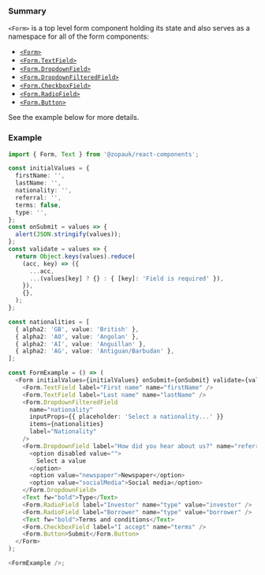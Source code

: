 ### Summary

`<Form>` is a top level form component holding its state and also serves as a namespace for all of the form components:

- [`<Form>`](#/Components/Organisms/Form/Form)
- [`<Form.TextField>`](#/Components/Organisms/Form/FormTextField)
- [`<Form.DropdownField>`](#/Components/Organisms/Form/FormDropdownField)
- [`<Form.DropdownFilteredField>`](#/Components/Organisms/Form/FormDropdownFilteredField)
- [`<Form.CheckboxField>`](#/Components/Organisms/Form/FormCheckboxField)
- [`<Form.RadioField>`](#/Components/Organisms/Form/FormRadioField)
- [`<Form.Button>`](#/Components/Organisms/Form/FormButton)

See the example below for more details.

### Example

```ts
import { Form, Text } from '@zopauk/react-components';

const initialValues = {
  firstName: '',
  lastName: '',
  nationality: '',
  referral: '',
  terms: false,
  type: '',
};
const onSubmit = values => {
  alert(JSON.stringify(values));
};
const validate = values => {
  return Object.keys(values).reduce(
    (acc, key) => ({
      ...acc,
      ...(values[key] ? {} : { [key]: 'Field is required' }),
    }),
    {},
  );
};

const nationalities = [
  { alpha2: 'GB', value: 'British' },
  { alpha2: 'AO', value: 'Angolan' },
  { alpha2: 'AI', value: 'Anguillan' },
  { alpha2: 'AG', value: 'Antiguan/Barbudan' },
];

const FormExample = () => (
  <Form initialValues={initialValues} onSubmit={onSubmit} validate={validate}>
    <Form.TextField label="First name" name="firstName" />
    <Form.TextField label="Last name" name="lastName" />
    <Form.DropdownFilteredField
      name="nationality"
      inputProps={{ placeholder: 'Select a nationality...' }}
      items={nationalities}
      label="Nationality"
    />
    <Form.DropdownField label="How did you hear about us?" name="referral">
      <option disabled value="">
        Select a value
      </option>
      <option value="newspaper">Newspaper</option>
      <option value="socialMedia">Social media</option>
    </Form.DropdownField>
    <Text fw="bold">Type</Text>
    <Form.RadioField label="Investor" name="type" value="investor" />
    <Form.RadioField label="Borrower" name="type" value="borrower" />
    <Text fw="bold">Terms and conditions</Text>
    <Form.CheckboxField label="I accept" name="terms" />
    <Form.Button>Submit</Form.Button>
  </Form>
);

<FormExample />;
```
